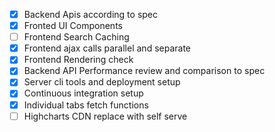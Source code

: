 - [x] Backend Apis according to spec
- [x] Fronted UI Components
- [ ] Frontend Search Caching
- [x] Frontend ajax calls parallel and separate
- [x] Frontend Rendering check
- [x] Backend API Performance review and comparison to spec
- [x] Server cli tools and deployment setup
- [x] Continuous integration setup
- [x] Individual tabs fetch functions
- [ ] Highcharts CDN replace with self serve
